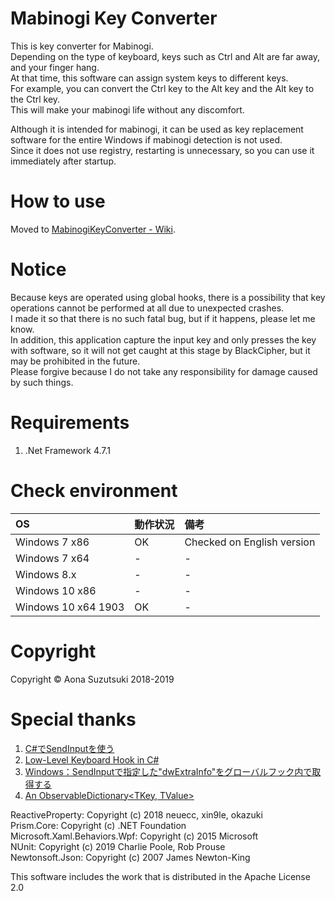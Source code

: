 # Mabinogi Key Converter
This is key converter for Mabinogi.  
Depending on the type of keyboard, keys such as Ctrl and Alt are far away, and your finger hang.  
At that time, this software can assign system keys to different keys.  
For example, you can convert the Ctrl key to the Alt key and the Alt key to the Ctrl key.  
This will make your mabinogi life without any discomfort.  

Although it is intended for mabinogi, it can be used as key replacement software for the entire Windows if mabinogi detection is not used.  
Since it does not use registry, restarting is unnecessary, so you can use it immediately after startup.  

# How to use
Moved to [MabinogiKeyConverter - Wiki](https://github.com/AonaSuzutsuki/MabinogiKeyConverter/wiki).  

# Notice
Because keys are operated using global hooks, there is a possibility that key operations cannot be performed at all due to unexpected crashes.  
I made it so that there is no such fatal bug, but if it happens, please let me know.  
In addition, this application capture the input key and only presses the key with software, so it will not get caught at this stage by BlackCipher, but it may be prohibited in the future.  
Please forgive because I do not take any responsibility for damage caused by such things.  

# Requirements
1. .Net Framework 4.7.1

# Check environment
| OS | 動作状況 | 備考 |
|:---|:---|:---|
|Windows 7 x86 | OK | Checked on English version |
|Windows 7 x64 | - | - |
|Windows 8.x | - | - |
|Windows 10 x86 | - | - |
|Windows 10 x64 1903 | OK | - |

# Copyright
Copyright © Aona Suzutsuki 2018-2019  

# Special thanks
1. [C#でSendInputを使う](https://gist.github.com/romichi/4971512)  
2. [Low-Level Keyboard Hook in C#](https://blogs.msdn.microsoft.com/toub/2006/05/03/low-level-keyboard-hook-in-c/)  
3. [Windows：SendInputで指定した"dwExtraInfo"をグローバルフック内で取得する](http://d.hatena.ne.jp/ken_2501jp/20130406/1365235955)  
4. [An ObservableDictionary<TKey, TValue>](https://gist.github.com/kzu/cfe3cb6e4fe3efea6d24)  

ReactiveProperty:               Copyright (c) 2018 neuecc, xin9le, okazuki  
Prism.Core:                     Copyright (c) .NET Foundation  
Microsoft.Xaml.Behaviors.Wpf:   Copyright (c) 2015 Microsoft  
NUnit:                          Copyright (c) 2019 Charlie Poole, Rob Prouse  
Newtonsoft.Json:                Copyright (c) 2007 James Newton-King  


This software includes the work that is distributed in the Apache License 2.0
